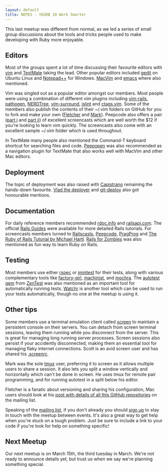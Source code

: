 ```yaml
---
layout: default
title: NOTES - YEGRB 10 Work Smarter
---
```


This last meetup was different from normal, as we led a series of small group discussions about the tools and tricks people used to make developing with Ruby more enjoyable.

Editors
--------

Most of the groups spent a lot of time discussing their favourite editors with [vim](http://www.vim.org/) and [TextMate](http://macromates.com/) taking the lead. Other popular editors included [gedit](http://projects.gnome.org/gedit/) on Ubuntu Linux and [Notepad++](http://notepad-plus-plus.org/) for Windows. [MacVim](http://code.google.com/p/macvim/) and [emacs](http://www.gnu.org/software/emacs/) where also mentioned.

Vim was singled out as a popular editor amongst our members. Most people were using a combination of different vim plugins including [vim-rails](https://github.com/tpope/vim-rails), [pathogen](https://github.com/tpope/vim-pathogen), [NERDTree](https://github.com/scrooloose/nerdtree), [vim-surround](https://github.com/tpope/vim-surround), [jslint](https://github.com/hallettj/jslint.vim) and [ctags.vim](http://www.vim.org/scripts/script.php?script_id=610). Some of the members also publish the contents of their ~/.vim folders on GitHub for you to fork and make your own ([Fletcher](https://github.com/fnichol/dotvim) and [Mark](https://github.com/MarkBennett/MarkBennett-vim)). Peepcode also offers a pair ([part i](http://peepcode.com/products/smash-into-vim-i) and [part ii](http://peepcode.com/products/smash-into-vim-ii)) of excellent screencasts which are well worth the $12 if you're looking to learn vim quickly. The screencasts also come with an excellent sample ~/.vim folder which is used throughout.

In TextMate many people also mentioned the Command-T keyboard shortcut for searching files and code. [Peepopen](http://peepcode.com/products/peepopen) was also recommended as a navigation plugin for TextMate that also works well with MacVim and other Mac editors.

Deployment
-----------

The topic of deployment was also raised with [Capistrano](https://github.com/capistrano/capistrano) remaining the hands-down favourite. [Vlad the deployer](http://rubyhitsquad.com/Vlad_the_Deployer.html) and [git-deploy](https://github.com/mislav/git-deploy) also got honourable mentions.

Documentation
--------------

For daily reference members recommended [rdoc.info](http://rdoc.info/) and [railsapi.com](http://railsapi.com/). The official [Rails Guides](http://guides.rubyonrails.org/) were available for more detailed Rails tutorials. For screencasts members turned to [Railscasts](http://railscasts.com/), [Peepcode](http://peepcode.com/screencasts/), [PragProg](http://www.pragprog.com/screencasts) and [The Ruby of Rails Tutorial by Michael Hartl](http://ruby.railstutorial.org/). [Rails for Zombies](http://railsforzombies.org/) was also mentioned as fun way to learn Ruby on Rails.

Testing
-------

Most members use either [rspec](http://rspec.info/) or [minitest](http://rdoc.info/stdlib/minitest/1.9.2/frames) for their tests, along with various complementary tools like [factory-girl](https://github.com/thoughtbot/factory_girl), [machinist](https://github.com/notahat/machinist), and [mochra](https://github.com/floehopper/mocha). The [autotest gem](http://rubygems.org/gems/autotest) from [ZenTest](http://www.zenspider.com/ZSS/Products/ZenTest/) was also mentioned as an important tool for automatically running tests. [Watchr](https://github.com/mynyml/watchr) is another tool which can be used to run your tests automatically, though no one at the meetup is using it.

Other tips
-----------

Some members use a terminal emulation client called [screen](http://www.gnu.org/software/screen/) to maintain a persistent console on their servers. You can detach from screen terminal sessions, leaving them running while you disconnect from the server. This is great for managing long running server processes. Screen sessions also persist if your accidently disconnected, making them an essential tool for managing flaky internet connections. Scott is an avid screen user and has shared his [.screenrc](https://gist.github.com/830499).

Mark was the sole [tmux](http://tmux.sourceforge.net/) user, preferring it to screen as it allows multiple users to share a session. It also lets you split a window vertically and horizontally which can't be done in screen. He uses tmux for remote pair programming, and for running autotest in a split below his editor.

Fletcher is a fanatic about versioning and sharing his configuration, Mac users should look at his [post with details of all this GitHub repositories](https://groups.google.com/d/msg/yegrb/-kX_0LJxI4o/TnDdhJqnEooJ) on the mailing list.

Speaking of the [mailing list](https://groups.google.com/forum/#!forum/yegrb), if you don't already you should [sign up](https://groups.google.com/forum/#!forum/yegrb) to stay in touch with the meetup between events. It's also a great way to get help when you're stuck on a tough problem. Just be sure to include a link to your code if you're look for help on something specific!

Next Meetup
------------

Our next meetup is on March 15th, the third tuesday in March. We're not ready to announce details yet, but trust us when we say we're planning something special.
